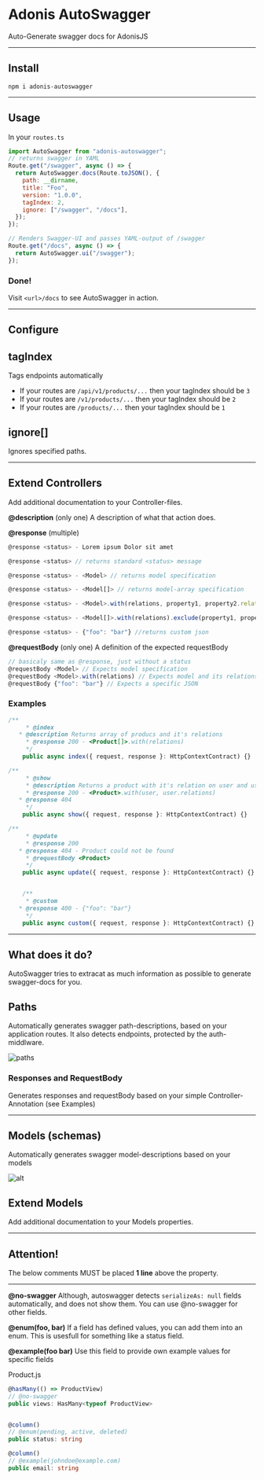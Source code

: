 # Adonis AutoSwagger

Auto-Generate swagger docs for AdonisJS

---

## Install

`npm i adonis-autoswagger`

---

## Usage

In your `routes.ts`

```js
import AutoSwagger from "adonis-autoswagger";
// returns swagger in YAML
Route.get("/swagger", async () => {
  return AutoSwagger.docs(Route.toJSON(), {
    path: __dirname,
    title: "Foo",
    version: "1.0.0",
    tagIndex: 2,
    ignore: ["/swagger", "/docs"],
  });
});

// Renders Swagger-UI and passes YAML-output of /swagger
Route.get("/docs", async () => {
  return AutoSwagger.ui("/swagger");
});
```

### Done!

Visit `<url>/docs` to see AutoSwagger in action.

---

## Configure

## tagIndex

Tags endpoints automatically

- If your routes are `/api/v1/products/...` then your tagIndex should be `3`
- If your routes are `/v1/products/...` then your tagIndex should be `2`
- If your routes are `/products/...` then your tagIndex should be `1`

## ignore[]

Ignores specified paths.

---

## Extend Controllers

Add additional documentation to your Controller-files.

**@description** (only one)
A description of what that action does.

**@response** (multiple)

```ts
@response <status> - Lorem ipsum Dolor sit amet

@response <status> // returns standard <status> message

@response <status> - <Model> // returns model specification

@response <status> - <Model[]> // returns model-array specification

@response <status> - <Model>.with(relations, property1, property2.relations, property3.property4) // returns a model and a defined relation

@response <status> - <Model[]>.with(relations).exclude(property1, property2) // returns model specification

@response <status> - {"foo": "bar"} //returns custom json
```

**@requestBody** (only one)
A definition of the expected requestBody

```ts
// basicaly same as @response, just without a status
@requestBody <Model> // Expects model specification
@requestBody <Model>.with(relations) // Expects model and its relations
@requestBody {"foo": "bar"} // Expects a specific JSON
```

### **Examples**

```ts
/**
	 * @index
   * @description Returns array of producs and it's relations
	 * @response 200 - <Product[]>.with(relations)
	 */
	public async index({ request, response }: HttpContextContract) {}

/**
	 * @show
	 * @description Returns a product with it's relation on user and user relations
	 * @response 200 - <Product>.with(user, user.relations)
   * @response 404
	 */
	public async show({ request, response }: HttpContextContract) {}

/**
	 * @update
	 * @response 200
   * @response 404 - Product could not be found
	 * @requestBody <Product>
	 */
	public async update({ request, response }: HttpContextContract) {}


	/**
	 * @custom
   * @response 400 - {"foo": "bar"}
	 */
	public async custom({ request, response }: HttpContextContract) {}

```

---

## What does it do?

AutoSwagger tries to extracat as much information as possible to generate swagger-docs for you.

## Paths

Automatically generates swagger path-descriptions, based on your application routes. It also detects endpoints, protected by the auth-middlware.

![paths](https://i.imgur.com/EnPw6xT.png)

### Responses and RequestBody

Generates responses and requestBody based on your simple Controller-Annotation (see Examples)

---

## Models (schemas)

Automatically generates swagger model-descriptions based on your models

![alt](https://i.imgur.com/FEdLplp.png)

## Extend Models

Add additional documentation to your Models properties.

---

## Attention!

The below comments MUST be placed **1 line** above the property.

---

**@no-swagger**
Although, autoswagger detects `serializeAs: null` fields automatically, and does not show them. You can use @no-swagger for other fields.

**@enum(foo, bar)**
If a field has defined values, you can add them into an enum. This is usesfull for something like a status field.

**@example(foo bar)**
Use this field to provide own example values for specific fields

Product.js

```ts
@hasMany(() => ProductView)
// @no-swagger
public views: HasMany<typeof ProductView>


@column()
// @enum(pending, active, deleted)
public status: string

@column()
// @example(johndoe@example.com)
public email: string
```
